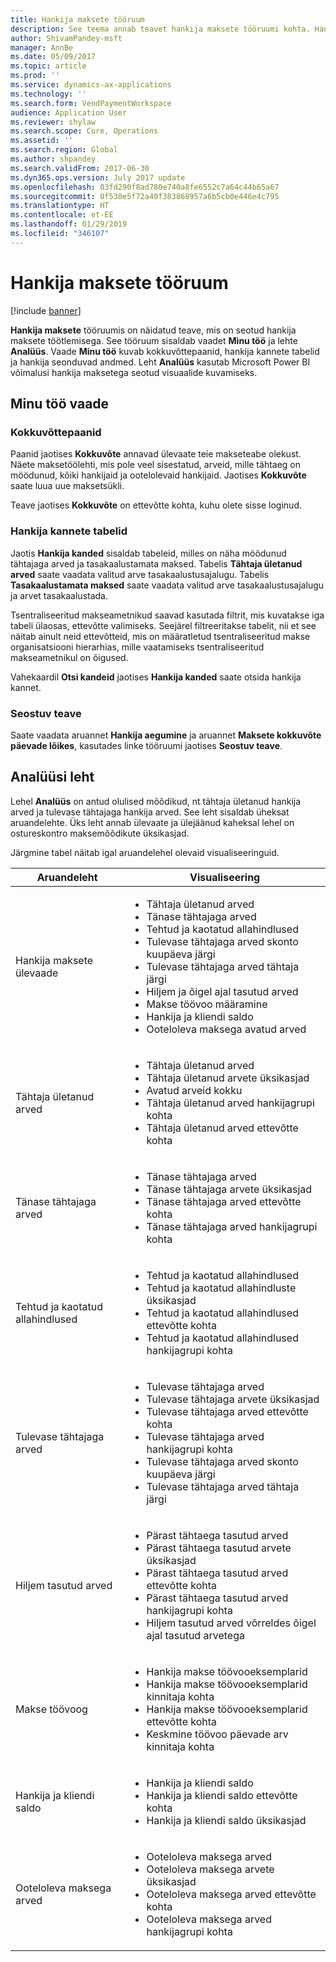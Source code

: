 ```yaml
---
title: Hankija maksete tööruum
description: See teema annab teavet hankija maksete tööruumi kohta. Hankija maksete tööruumis on näidatud teave, mis on seotud hankija maksete töötlemisega.
author: ShivamPandey-msft
manager: AnnBe
ms.date: 05/09/2017
ms.topic: article
ms.prod: ''
ms.service: dynamics-ax-applications
ms.technology: ''
ms.search.form: VendPaymentWorkspace
audience: Application User
ms.reviewer: shylaw
ms.search.scope: Core, Operations
ms.assetid: ''
ms.search.region: Global
ms.author: shpandey
ms.search.validFrom: 2017-06-30
ms.dyn365.ops.version: July 2017 update
ms.openlocfilehash: 03fd290f8ad780e740a8fe6552c7a64c44b65a67
ms.sourcegitcommit: 0f530e5f72a40f383868957a6b5cb0e446e4c795
ms.translationtype: HT
ms.contentlocale: et-EE
ms.lasthandoff: 01/29/2019
ms.locfileid: "346107"
---
```

# <a name="vendor-payments-workspace"></a>Hankija maksete tööruum

[!include [banner](../includes/banner.md)]

**Hankija maksete** tööruumis on näidatud teave, mis on seotud hankija maksete töötlemisega. See tööruum sisaldab vaadet **Minu töö** ja lehte **Analüüs**. Vaade **Minu töö** kuvab kokkuvõttepaanid, hankija kannete tabelid ja hankija seonduvad andmed. Leht **Analüüs** kasutab Microsoft Power BI võimalusi hankija maksetega seotud visuaalide kuvamiseks.

## <a name="my-work-view"></a>Minu töö vaade

### <a name="summary-tiles"></a>Kokkuvõttepaanid

Paanid jaotises **Kokkuvõte** annavad ülevaate teie makseteabe olekust. Näete maksetöölehti, mis pole veel sisestatud, arveid, mille tähtaeg on möödunud, kõiki hankijaid ja ootelolevaid hankijaid. Jaotises **Kokkuvõte** saate luua uue maksetsükli.

Teave jaotises **Kokkuvõte** on ettevõtte kohta, kuhu olete sisse loginud.

### <a name="vendor-transactions-grids"></a>Hankija kannete tabelid

Jaotis **Hankija kanded** sisaldab tabeleid, milles on näha möödunud tähtajaga arved ja tasakaalustamata maksed. Tabelis **Tähtaja ületanud arved** saate vaadata valitud arve tasakaalustusajalugu. Tabelis **Tasakaalustamata maksed** saate vaadata valitud arve tasakaalustusajalugu ja arvet tasakaalustada.

Tsentraliseeritud makseametnikud saavad kasutada filtrit, mis kuvatakse iga tabeli ülaosas, ettevõtte valimiseks. Seejärel filtreeritakse tabelit, nii et see näitab ainult neid ettevõtteid, mis on määratletud tsentraliseeritud makse organisatsiooni hierarhias, mille vaatamiseks tsentraliseeritud makseametnikul on õigused.

Vahekaardil **Otsi kandeid** jaotises **Hankija kanded** saate otsida hankija kannet.

### <a name="related-information"></a>Seostuv teave

Saate vaadata aruannet **Hankija aegumine** ja aruannet **Maksete kokkuvõte päevade lõikes**, kasutades linke tööruumi jaotises **Seostuv teave**.

## <a name="analytics-page"></a>Analüüsi leht

Lehel **Analüüs** on antud olulised mõõdikud, nt tähtaja ületanud hankija arved ja tulevase tähtajaga hankija arved. See leht sisaldab üheksat aruandelehte. Üks leht annab ülevaate ja ülejäänud kaheksal lehel on ostureskontro maksemõõdikute üksikasjad.

Järgmine tabel näitab igal aruandelehel olevaid visualiseeringuid.


|            Aruandeleht            |                                                                                                                                                                                Visualiseering                                                                                                                                                                                |
|-----------------------------------|-----------------------------------------------------------------------------------------------------------------------------------------------------------------------------------------------------------------------------------------------------------------------------------------------------------------------------------------------------------------------------|
|     Hankija maksete ülevaade      | <ul><li>Tähtaja ületanud arved</li><li>Tänase tähtajaga arved</li><li>Tehtud ja kaotatud allahindlused</li><li>Tulevase tähtajaga arved skonto kuupäeva järgi</li><li>Tulevase tähtajaga arved tähtaja järgi</li><li>Hiljem ja õigel ajal tasutud arved</li><li>Makse töövoo määramine</li><li>Hankija ja kliendi saldo</li><li>Ooteloleva maksega avatud arved</li></ul> |
|         Tähtaja ületanud arved         |                                                                                             <ul><li>Tähtaja ületanud arved</li><li>Tähtaja ületanud arvete üksikasjad</li><li>Avatud arveid kokku</li><li>Tähtaja ületanud arved hankijagrupi kohta</li><li>Tähtaja ületanud arved ettevõtte kohta</li></ul>                                                                                              |
|        Tänase tähtajaga arved         |                                                                                                         <ul><li>Tänase tähtajaga arved</li><li>Tänase tähtajaga arvete üksikasjad</li><li>Tänase tähtajaga arved ettevõtte kohta</li><li>Tänase tähtajaga arved hankijagrupi kohta</li></ul>                                                                                                          |
| Tehtud ja kaotatud allahindlused |                                                                             <ul><li>Tehtud ja kaotatud allahindlused</li><li>Tehtud ja kaotatud allahindluste üksikasjad</li><li>Tehtud ja kaotatud allahindlused ettevõtte kohta</li><li>Tehtud ja kaotatud allahindlused hankijagrupi kohta</li></ul>                                                                              |
|      Tulevase tähtajaga arved       |                                                 <ul><li>Tulevase tähtajaga arved</li><li>Tulevase tähtajaga arvete üksikasjad</li><li>Tulevase tähtajaga arved ettevõtte kohta</li><li>Tulevase tähtajaga arved hankijagrupi kohta</li><li>Tulevase tähtajaga arved skonto kuupäeva järgi</li><li>Tulevase tähtajaga arved tähtaja järgi</li></ul>                                                  |
|        Hiljem tasutud arved         |                                                         <ul><li>Pärast tähtaega tasutud arved</li><li>Pärast tähtaega tasutud arvete üksikasjad</li><li>Pärast tähtaega tasutud arved ettevõtte kohta</li><li>Pärast tähtaega tasutud arved hankijagrupi kohta</li><li>Hiljem tasutud arved võrreldes õigel ajal tasutud arvetega</li></ul>                                                          |
|         Makse töövoog          |                                                                                <ul><li>Hankija makse töövooeksemplarid</li><li>Hankija makse töövooeksemplarid kinnitaja kohta</li><li>Hankija makse töövooeksemplarid ettevõtte kohta</li><li>Keskmine töövoo päevade arv kinnitaja kohta</li></ul>                                                                                |
|    Hankija ja kliendi saldo     |                                                                                                                   <ul><li>Hankija ja kliendi saldo</li><li>Hankija ja kliendi saldo ettevõtte kohta</li><li>Hankija ja kliendi saldo üksikasjad</li></ul>                                                                                                                    |
|    Ooteloleva maksega arved     |                                                                                         <ul><li>Ooteloleva maksega arved</li><li>Ooteloleva maksega arvete üksikasjad</li><li>Ooteloleva maksega arved ettevõtte kohta</li><li>Ooteloleva maksega arved hankijagrupi kohta</li></ul>                                                                                          |

